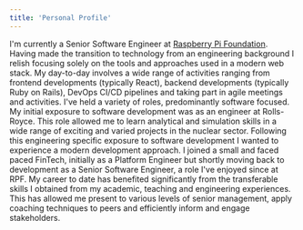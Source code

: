 ```yaml
---
title: 'Personal Profile'
---
```


I'm currently a Senior Software Engineer at [Raspberry Pi Foundation](https://www.raspberrypi.org/). Having made the transition to technology from an engineering background I relish focusing solely on the tools and approaches used in a modern web stack. My day-to-day involves a wide range of activities ranging from frontend developments (typically React), backend developments (typically Ruby on Rails), DevOps CI/CD pipelines and taking part in agile meetings and activities. I've held a variety of roles, predominantly software focused. My initial exposure to software development was as an engineer at Rolls-Royce. This role allowed me to learn analytical and simulation skills in a wide range of exciting and varied projects in the nuclear sector.
Following this engineering specific exposure to software development I wanted to experience a modern development approach. I joined a small and faced paced FinTech, initially as a Platform Engineer but shortly moving back to development as a Senior Software Engineer, a role I've enjoyed since at RPF. My career to date has benefited significantly from the transferable skills I obtained from my academic, teaching and engineering experiences. This has allowed me present to various levels of senior management, apply coaching techniques to peers and efficiently inform and engage stakeholders.